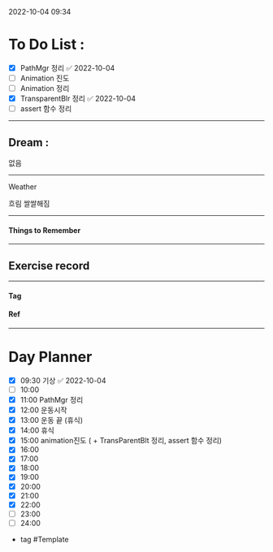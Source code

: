2022-10-04 09:34

# To Do List :

- [x] PathMgr 정리 ✅ 2022-10-04
- [ ] Animation 진도
- [ ] Animation 정리
- [x] TransparentBlr 정리 ✅ 2022-10-04
- [ ] assert 함수  정리

---

## Dream :

없음

---

Weather

흐림 쌀쌀해짐

---

#### Things to Remember

---

## Exercise record
---

#### Tag

#### Ref

---

# Day Planner

- [x] 09:30 기상 ✅ 2022-10-04
- [ ] 10:00
- [x] 11:00 PathMgr 정리
- [x] 12:00 운동시작
- [x] 13:00 운동 끝 (휴식)
- [x] 14:00 휴식
- [x] 15:00 animation진도 ( + TransParentBlt 정리, assert 함수 정리)
- [x] 16:00 
- [x] 17:00 
- [x] 18:00 
- [x] 19:00 
- [x] 20:00 
- [x] 21:00 
- [x] 22:00 
- [ ] 23:00 
- [ ] 24:00 

- tag
#Template